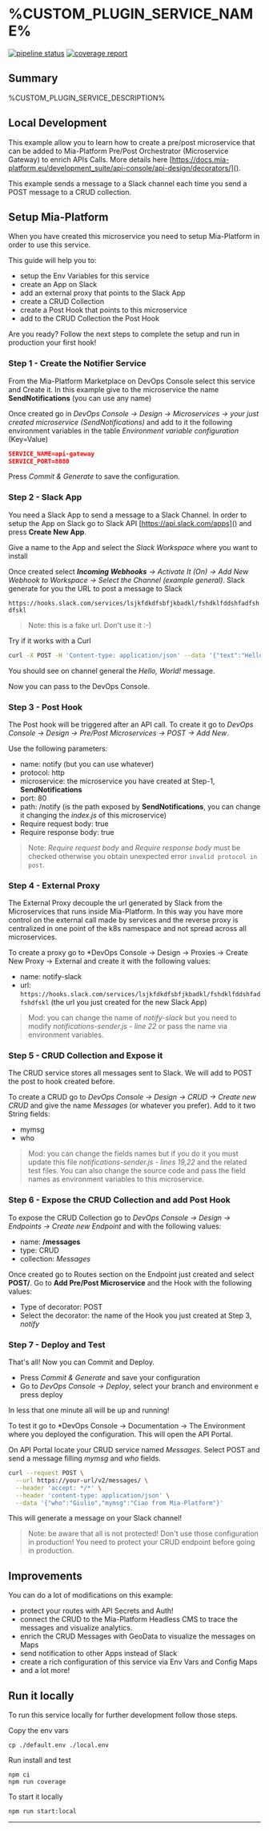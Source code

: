 # %CUSTOM_PLUGIN_SERVICE_NAME%

[![pipeline status][pipeline]][git-link]
[![coverage report][coverage]][git-link]

## Summary

%CUSTOM_PLUGIN_SERVICE_DESCRIPTION%

## Local Development

This example allow you to learn how to create a pre/post microservice that can be added to Mia-Platform Pre/Post Orchestrator (Microservice Gateway) to enrich APIs Calls. More details here [https://docs.mia-platform.eu/development_suite/api-console/api-design/decorators/]().

This example sends a message to a Slack channel each time you send a POST message to a CRUD collection.

## Setup Mia-Platform

When you have created this microservice you need to setup Mia-Platform in order to use this service.

This guide will help you to:

- setup the Env Variables for this service
- create an App on Slack
- add an external proxy that points to the Slack App
- create a CRUD Collection
- create a Post Hook that points to this microservice
- add to the CRUD Collection the Post Hook

Are you ready? Follow the next steps to complete the setup and run in production your first hook!

### Step 1 - Create the Notifier Service

From the Mia-Platform Marketplace on DevOps Console select this service and Create it. In this example give to the microservice the name **SendNotifications** (you can use any name)

Once created go in *DevOps Console -> Design -> Microservices -> your just created microservice (SendNotifications)* and add to it the following environment variables in the table *Environment variable configuration* (Key=Value)

```json
SERVICE_NAME=api-gateway
SERVICE_PORT=8080
```

Press *Commit & Generate* to save the configuration.

### Step 2 - Slack App

You need a Slack App to send a message to a Slack Channel. In order to setup the App on Slack go to Slack API [https://api.slack.com/apps]() and press **Create New App**.

Give a name to the App and select the *Slack Workspace* where you want to install

Once created select ***Incoming Webhooks** -> Activate It (On) -> Add New Webhook to Workspace -> Select the Channel (example general)*. Slack generate for you the URL to post a message to Slack

`https://hooks.slack.com/services/lsjkfdkdfsbfjkbadkl/fshdklfddshfadfshdfskl`

> Note: this is a fake url. Don't use it :-)

Try if it works with a Curl

```bash
curl -X POST -H 'Content-type: application/json' --data '{"text":"Hello, World!"}' https://hooks.slack.com/services/lsjkfdkdfsbfjkbadkl/fshdklfddshfadfshdfskl
```

You should see on channel general the *Hello, World!* message.

Now you can pass to the DevOps Console.

### Step 3 - Post Hook

The Post hook will be triggered after an API call. To create it go to *DevOps Console -> Design -> Pre/Post Microservices -> POST -> Add New*.

Use the following parameters:

- name: notify (but you can use whatever)
- protocol: http
- microservice: the microservice you have created at Step-1, **SendNotifications**
- port: 80
- path: /notify (is the path exposed by **SendNotifications**, you can change it changing the *index.js* of this microservice)
- Require request body: true
- Require response body: true

> Note: *Require request body* and *Require response body* must be checked otherwise you obtain unexpected error `invalid protocol in post`.

### Step 4 - External Proxy

The External Proxy decouple the url generated by Slack from the Microservices that runs inside Mia-Platform. In this way you have more control on the external call made by services and the reverse proxy is centralized in one point of the k8s namespace and not spread across all microservices.

To create a proxy go to *DevOps Console -> Design -> Proxies -> Create New Proxy -> External and create it with the following values:

- name: notify-slack
- url: `https://hooks.slack.com/services/lsjkfdkdfsbfjkbadkl/fshdklfddshfadfshdfskl` (the url you just created for the new Slack App)

> Mod: you can change the name of *notify-slack* but you need to modify  *notifications-sender.js - line 22* or pass the name via environment variables.

### Step 5 - CRUD Collection and Expose it

The CRUD service stores all messages sent to Slack. We will add to POST the post to hook created before.

To create a CRUD go to *DevOps Console -> Design -> CRUD -> Create new CRUD* and give the name *Messages* (or whatever you prefer).
Add to it two String fields:

- mymsg
- who

> Mod: you can change the fields names but if you do it you must update this file *notifications-sender.js - lines 19,22* and the related test files. You can also change the source code and pass the field names as environment variables to this microservice.

### Step 6 - Expose the CRUD Collection and add Post Hook

To expose the CRUD Collection go to *DevOps Console -> Design -> Endpoints -> Create new Endpoint* and with the following values:

- name: **/messages**
- type: CRUD
- collection: *Messages*

Once created go to Routes section on the Endpoint just created and select **POST/**. Go to **Add Pre/Post Microservice** and the Hook with the following values:

- Type of decorator: POST
- Select the decorator: the name of the Hook you just created at Step 3, *notify*

### Step 7 - Deploy and Test

That's all! Now you can Commit and Deploy.

- Press *Commit & Generate* and save your configuration
- Go to *DevOps Console -> Deploy*, select your branch and environment e press deploy

In less that one minute all will be up and running!

To test it go to  *DevOps Console -> Documentation -> The Environment where you deployed the configuration. This will open the API Portal.

On API Portal locate your CRUD service named *Messages*. Select POST and send a message filling *mymsg* and *who* fields.

```bash
curl --request POST \
  --url https://your-url/v2/messages/ \
  --header 'accept: */*' \
  --header 'content-type: application/json' \
  --data '{"who":"Giulio","mymsg":"Ciao from Mia-Platform"}'
```

This will generate a message on your Slack channel!

> Note: be aware that all is not protected! Don't use those configuration in production! You need to protect your CRUD endpoint before going in production.

## Improvements

You can do a lot of modifications on this example:

- protect your routes with API Secrets and Auth!
- connect the CRUD to the Mia-Platform Headless CMS to trace the messages and visualize analytics.
- enrich the CRUD Messages with GeoData to visualize the messages on Maps
- send notification to other Apps instead of Slack
- create a rich configuration of this service via Env Vars and Config Maps
- and a lot more!

## Run it locally

To run this service locally for further development follow those steps.

Copy the env vars

```shell
cp ./default.env ./local.env
```

Run install and test

```shell
npm ci
npm run coverage
```

To start it locally

```shell
npm run start:local
```

----------------------------------

[pipeline]: %GITLAB_BASE_URL%/%CUSTOM_PLUGIN_PROJECT_FULL_PATH%/badges/master/pipeline.svg
[coverage]: %GITLAB_BASE_URL%/%CUSTOM_PLUGIN_PROJECT_FULL_PATH%/badges/master/coverage.svg
[git-link]: %GITLAB_BASE_URL%/%CUSTOM_PLUGIN_PROJECT_FULL_PATH%/commits/master

[nvm]: https://github.com/creationix/nvm
[merge-request]: %GITLAB_BASE_URL%/%CUSTOM_PLUGIN_PROJECT_FULL_PATH%/merge_requests
